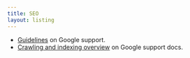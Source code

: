 ```yaml
---
title: SEO
layout: listing
---
```



- [Guidelines](https://support.google.com/webmasters/answer/9526064?hl=en&ref_topic=9456575) on Google support.
- [Crawling and indexing overview](https://support.google.com/webmasters/topic/9427949?hl=en&ref_topic=9428048) on Google support docs.
